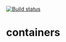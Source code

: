 [![Build status](https://ci.appveyor.com/api/projects/status/fld59xpcifx6oet0?svg=true)](https://ci.appveyor.com/project/Anton17848/containers)
# containers
